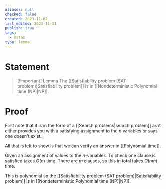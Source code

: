 ```yaml
---
aliases: null
checked: false
created: 2023-11-02
last_edited: 2023-11-11
publish: true
tags:
  - maths
type: lemma
---
```

# Statement

> [!important] Lemma
> The [[Satisfiability problem (SAT problem)|Satisfiability problem]] is in [[Nondeterministic Polynomial time (NP)|NP]].

# Proof

First note that it is in the form of a [[Search problems|search problem]] as it either provides you with a satisfying assignment to the $n$ variables or says one doesn't exist.

All that is left to show is that we can verify an answer in [[Polynomial time]].

Given an assignment of values to the $n$-variables. To check one clause is satisfied takes $O(n)$ time. There are $m$ clauses, so this in total takes $O(nm)$ time.

This is polynomial so the [[Satisfiability problem (SAT problem)|Satisfiability problem]] is in [[Nondeterministic Polynomial time (NP)|NP]].
